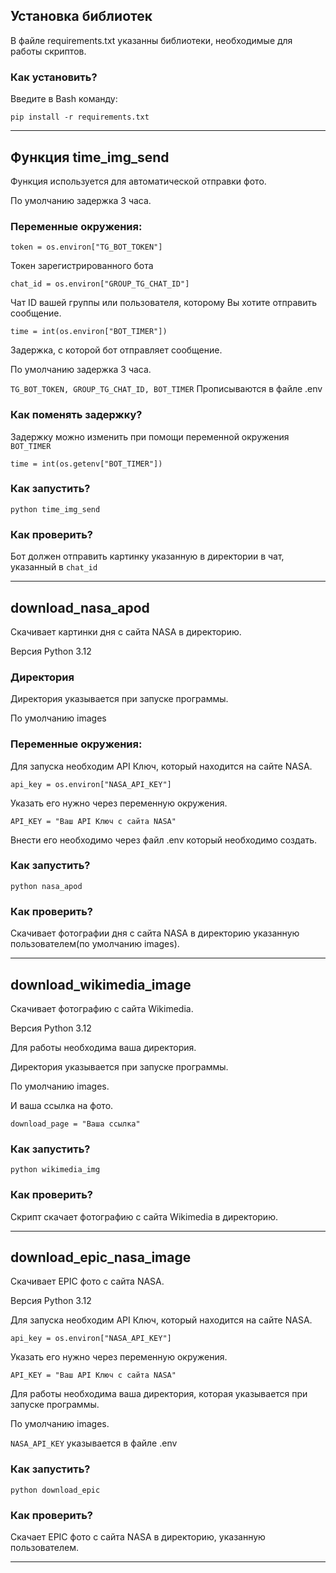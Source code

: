 ## Установка библиотек

В файле requirements.txt указанны библиотеки, необходимые для работы скриптов.

### Как установить?

Введите в Bash команду:

```
pip install -r requirements.txt
```

---

## Функция time_img_send

Функция используется для автоматической отправки фото.

По умолчанию задержка 3 часа.

### Переменные окружения:

`token = os.environ["TG_BOT_TOKEN"]`

Токен зарегистрированного бота

`chat_id = os.environ["GROUP_TG_CHAT_ID"]`

Чат ID вашей группы или пользователя, которому Вы хотите отправить сообщение.

`time = int(os.environ["BOT_TIMER"])`

Задержка, с которой бот отправляет сообщение.

По умолчанию задержка 3 часа.

`TG_BOT_TOKEN, GROUP_TG_CHAT_ID, BOT_TIMER` Прописываются в файле .env

### Как поменять задержку?

Задержку можно изменить при помощи переменной окружения `BOT_TIMER`

`time = int(os.getenv["BOT_TIMER"])`

### Как запустить?

```
python time_img_send
```

### Как проверить?

Бот должен отправить картинку указанную в директории в чат, указанный в `chat_id`

---

## download_nasa_apod

Скачивает картинки дня с сайта NASA в директорию.

Версия Python 3.12

### Директория
Директория указывается при запуске программы.

По умолчанию images

### Переменные окружения:

Для запуска необходим API Ключ, который находится на сайте NASA.

`api_key = os.environ["NASA_API_KEY"]`

Указать его нужно через переменную окружения.

`API_KEY = "Ваш API Ключ с сайта NASA"`

Внести его необходимо через файл .env который необходимо создать.

### Как запустить?

```
python nasa_apod
```

### Как проверить?

Скачивает фотографии дня с сайта NASA в директорию указанную пользователем(по умолчанию images).

---

## download_wikimedia_image

Скачивает фотографию с сайта Wikimedia.

Версия Python 3.12

Для работы необходима ваша директория.

Директория указывается при запуске программы.

По умолчанию images.

И ваша ссылка на фото.

`download_page = "Ваша ссылка"`

### Как запустить?

```
python wikimedia_img
```

### Как проверить?

Скрипт скачает фотографию с сайта Wikimedia в директорию.

---

## download_epic_nasa_image

Скачивает EPIC фото с сайта NASA.

Версия Python 3.12

Для запуска необходим API Ключ, который находится на сайте NASA.

`api_key = os.environ["NASA_API_KEY"]`

Указать его нужно через переменную окружения.

`API_KEY = "Ваш API Ключ с сайта NASA"`

Для работы необходима ваша директория, которая указывается при запуске программы.

По умолчанию images.

`NASA_API_KEY` указывается в файле .env

### Как запустить?

```
python download_epic
```

### Как проверить?

Скачает EPIC фото с сайта NASA в директорию, указанную пользователем.

---

